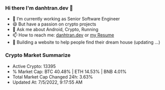 ### Hi there I'm danhtran.dev 👋

- 🔭 I’m currently working as Senior Software Engineer
- 😄 But have a passion on crypto projects
- 💬 Ask me about Android, Crypto, Running 
- 📫 How to reach me: <a href="https://danhtran.dev" target="_blank">danhtran.dev</a> or <a href="Developer-Resume.pdf" target="_blank">my Resume</a>
- 🌱 Building a website to help people find their dream house (updating ...)

### Crypto Market Summarize
- Active Crypto: 13395
- % Market Cap: BTC 40.48% | ETH 14.53% | BNB 4.01%
- Total Market Cap Changed 24h: 3.63%
- Updated At: 7/5/2022, 9:17:55 AM
